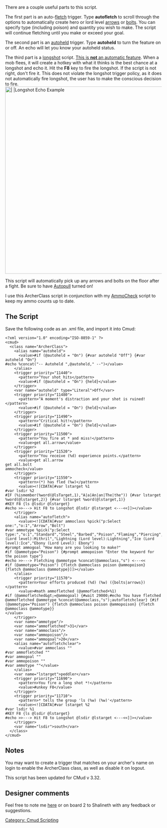 There are a couple useful parts to this script.

The first part is an auto-[fletch](Fletch "wikilink") trigger. Type
**autofletch** to scroll through the options to automatically create
hero or lord level [arrows](:Category:Arrows "wikilink") or
[bolts](:Category:Bolts "wikilink"). You can specify type (including
poison) and quantity you wish to make. The script will continue
fletching until you make or exceed your goal.

The second part is an [autoheld](Held_Shot "wikilink") trigger. Type
**autoheld** to turn the feature on or off. An echo will let you know
your autoheld status.

The third part is a [longshot](Longshot "wikilink") script. <u>This is
**not** an automatic feature</u>. When a mob flees, it will create a
hotkey with what it thinks is the best chance at a longshot and echo it.
Hit the **F8** key to fire the longshot. If the script is not right,
don't fire it. This does not violate the longshot trigger policy, as it
does not automatically fire longshot, the user has to make the conscious
decision to fire.  
<img src="Longshot.jpg" title=" | |Longshot Echo Example" width="600"
alt=" | |Longshot Echo Example" />

This script will automatically pick up any arrows and bolts on the floor
after a fight. Be sure to have [Autopull](Autopull "wikilink") turned
on!

I use this ArcherClass script in conjunction with my
[AmmoCheck](CMud_Ammocheck "wikilink") script to keep my ammo counts up
to date.

## The Script

Save the following code as an .xml file, and import it into Cmud:  

    <?xml version="1.0" encoding="ISO-8859-1" ?>
    <cmud>
      <class name="ArcherClass">
        <alias name="autoheld">
          <value>#if (@autoheld = "On") {#var autoheld "Off"} {#var autoheld "On"}
    #echo %concat("-- Autoheld ",@autoheld," --")</value>
        </alias>
        <trigger priority="11440">
          <pattern>^Your shot hits</pattern>
          <value>#if (@autoheld = "On") {held}</value>
        </trigger>
        <var name="autoheld" type="Literal">Off</var>
        <trigger priority="11480">
          <pattern>^A moment's distraction and your shot is ruined!</pattern>
          <value>#if (@autoheld = "On") {held}</value>
        </trigger>
        <trigger priority="11490">
          <pattern>^Critical hit!</pattern>
          <value>#if (@autoheld = "On") {held}</value>
        </trigger>
        <trigger priority="11500">
          <pattern>^You fire at * and miss!</pattern>
          <value>get all.arrow</value>
        </trigger>
        <trigger priority="11520">
          <pattern>^You receive (%d) experience points.</pattern>
          <value>get all.arrow
    get all.bolt
    ammocheck</value>
        </trigger>
        <trigger priority="11550">
          <pattern>(*) has fled (%w)</pattern>
          <value><![CDATA[#var lstarget %1
    #var lsdir %2
    #IF (%ismember(%word(@lsTarget,1),"A|a|An|an|The|the")) {#var lstarget %word(@lstarget,2)} {#var lstarget %word(@lstarget,1)}
    #KEY F8 {ls @lsdir @lstarget}
    #echo >>---> Hit F8 to Longshot @lsdir @lstarget <---<<]]></value>
        </trigger>
        <alias name="autofletch">
          <value><![CDATA[#var ammoclass %pick("p:Select one:","o:1","Arrow","Bolt")
    #var ammotype %pick("p:Select type:","o:1","Standard","Steel","Barbed","Poison","Flaming","Piercing","Splinter","Explosive","Sableroix","Mithril (Lord level):Mithril","Lightning (Lord level):Lightning","Ice (Lord level):Ice","Ebony (Lord Level): Ebony")
    #prompt ammogoal "How many are you looking to make?"
    #if (@ammotype="Poison") {#prompt ammopoison "Enter the keyword for the poison type"}
    #echo >>---> Fletching @ammotype %concat(@ammoclass,"s") <---<<
    #if (@ammotype="Poison") {fletch @ammoclass poison @ammopoison} {fletch @ammoclass @ammotype}]]></value>
        </alias>
        <trigger priority="11570">
          <pattern>Your efforts produced (%d) (%w) ({bolts|arrows})</pattern>
          <value>#math ammofletched (@ammofletched+%1)
    #if (@ammofletched&gt;=@ammogoal) {#wait 29000;#echo You have fletched @ammofletched @ammotype %concat(@ammoclass,"s");autofletchclear} {#if (@ammotype="Poison") {fletch @ammoclass poison @ammopoison} {fletch @ammoclass @ammotype}}
    </value>
        </trigger>
        <var name="ammotype"/>
        <var name="ammofletched">31</var>
        <var name="ammoclass"/>
        <var name="ammopoison"/>
        <var name="ammogoal">20</var>
        <alias name="autofletchclear">
          <value>#var ammoclass ""
    #var ammofletched ""
    #var ammogoal ""
    #var ammopoison ""
    #var ammotype ""</value>
        </alias>
        <var name="lstarget">peddler</var>
        <trigger priority="11690">
          <pattern>You fire a long shot *!</pattern>
          <value>#unkey F8</value>
        </trigger>
        <trigger priority="11710">
          <pattern>* tells the group 'ls (%w) (%w)'</pattern>
          <value><![CDATA[#var lstarget %2
    #var lsdir %1
    #KEY F8 {ls @lsdir @lstarget}
    #echo >>---> Hit F8 to Longshot @lsdir @lstarget <---<<]]></value>
        </trigger>
        <var name="lsdir">south</var>
      </class>
    </cmud>

## Notes

You may want to create a trigger that matches on your archer's name on
login to enable the ArcherClass class, as well as disable it on logout.

This script has been updated for CMud v 3.32.

## Designer comments

Feel free to note me [here](User:Shalineth "wikilink") or on board 2 to
Shalineth with any feedback or suggestions.

[Category: Cmud Scripting](Category:_Cmud_Scripting "wikilink")
